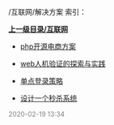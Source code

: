 /互联网/解决方案 索引：


**[上一级目录/互联网](/互联网/index.md)**

- [php开源电商方案](/互联网/解决方案/php开源电商方案.md)

- [web人机验证的探索与实践](/互联网/解决方案/web人机验证的探索与实践.md)

- [单点登录策略](/互联网/解决方案/单点登录策略.md)

- [设计一个秒杀系统](/互联网/解决方案/设计一个秒杀系统.md)


<font size=2 color='grey'> 2020-02-19 13:34 </font>